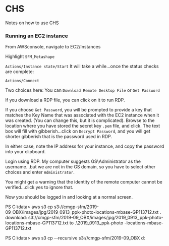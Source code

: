 # CHS
Notes on how to use CHS

### Running an EC2 instance

From AWSconsole, navigate to EC2/Instances

Highlight `SFM_Metashape`

`Actions/Instance state/Start` It will take a while...once the status checks are complete:

`Actions/Connect`

Two choices here: You can `Download Remote Desktop File` or `Get Password`

If you download a RDP file, you can click on it to run RDP.

If you choose `Get Password`, you will be prompted to provide a key that matches the Key Name that was associated with the EC2 instance when it was created. (You can change this, but it is complicated). Browse to the location where you have stored the secret key `.pem` file, and click. The text box will fill with gibberish...click on `Decrypt Password`, and you will get shorter gibberish that is the password used in RDP.

In either case, note the IP address for your instance, and copy the password into your clipboard.

Login using RDP. My computer suggests GS\Administrator as the username...but we are not in the GS domain, so you have to select other choices and enter `Administrator`. 

You might get a warning that the identity of the remote computer cannot be verified...click yes to ignore that.

Now you should be logged in and looking at a normal screen.

PS C:\data> aws s3 cp s3://cmgp-sfm/2019-09_OBX/images/jpg/2019_0913_ppk-photo-locations-mbase-GP113712.txt .
download: s3://cmgp-sfm/2019-09_OBX/images/jpg/2019_0913_ppk-photo-locations-mbase-GP113712.txt to .\2019_0913_ppk-photo
-locations-mbase-GP113712.txt

PS C:\data> aws s3 cp --recursive s3://cmgp-sfm/2019-09_OBX d:

